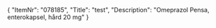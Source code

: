 {
  "ItemNr": "078185",
  "Title": "test",
  "Description": "Omeprazol Pensa, enterokapsel, hård 20 mg"
}